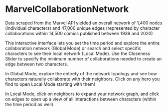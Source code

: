 # MarvelCollaborationNetwork

Data scraped from the Marvel API yielded an overall network of 1,400 nodes (individual characters) and 47,000 unique edges (represented by character collaborations within 14,500 comics published between 1939 and 2020)

This interactive interface lets you set the time period and explore the entire collaboration network (Global Mode) or search and select specific characters to see their local network (Local Mode). Use the Closeness Slider to specify the minimum number of collaborations needed to create an edge between two characters.

In Global Mode, explore the entirety of the network topology and see how characters naturally collaborate with their neighbors. Click on any hero you find to open Local Mode starting with them!

In Local Mode, click on neighbors to expand your network graph, and click on edges to open up a view of all interactions between characters (within the time period as well)
